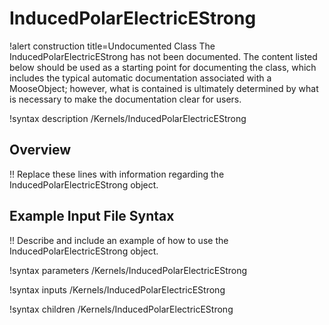 # InducedPolarElectricEStrong

!alert construction title=Undocumented Class
The InducedPolarElectricEStrong has not been documented. The content listed below should be used as a starting point for
documenting the class, which includes the typical automatic documentation associated with a
MooseObject; however, what is contained is ultimately determined by what is necessary to make the
documentation clear for users.

!syntax description /Kernels/InducedPolarElectricEStrong

## Overview

!! Replace these lines with information regarding the InducedPolarElectricEStrong object.

## Example Input File Syntax

!! Describe and include an example of how to use the InducedPolarElectricEStrong object.

!syntax parameters /Kernels/InducedPolarElectricEStrong

!syntax inputs /Kernels/InducedPolarElectricEStrong

!syntax children /Kernels/InducedPolarElectricEStrong
